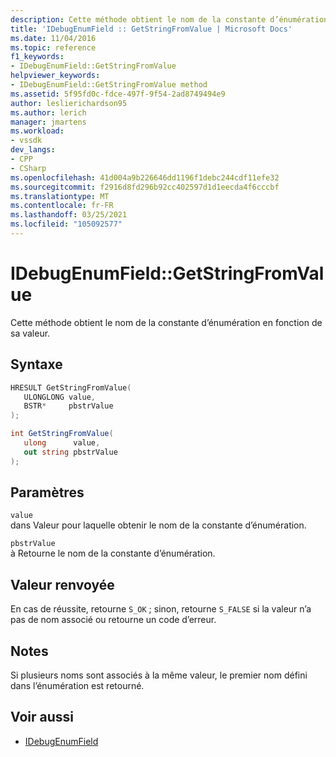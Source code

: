 ```yaml
---
description: Cette méthode obtient le nom de la constante d’énumération en fonction de sa valeur.
title: 'IDebugEnumField :: GetStringFromValue | Microsoft Docs'
ms.date: 11/04/2016
ms.topic: reference
f1_keywords:
- IDebugEnumField::GetStringFromValue
helpviewer_keywords:
- IDebugEnumField::GetStringFromValue method
ms.assetid: 5f95fd0c-fdce-497f-9f54-2ad8749494e9
author: leslierichardson95
ms.author: lerich
manager: jmartens
ms.workload:
- vssdk
dev_langs:
- CPP
- CSharp
ms.openlocfilehash: 41d004a9b226646dd1196f1debc244cdf11efe32
ms.sourcegitcommit: f2916d8fd296b92cc402597d1d1eecda4f6cccbf
ms.translationtype: MT
ms.contentlocale: fr-FR
ms.lasthandoff: 03/25/2021
ms.locfileid: "105092577"
---
```

# <a name="idebugenumfieldgetstringfromvalue"></a>IDebugEnumField::GetStringFromValue
Cette méthode obtient le nom de la constante d’énumération en fonction de sa valeur.

## <a name="syntax"></a>Syntaxe

```cpp
HRESULT GetStringFromValue(
   ULONGLONG value,
   BSTR*     pbstrValue
);
```

```csharp
int GetStringFromValue(
   ulong      value,
   out string pbstrValue
);
```

## <a name="parameters"></a>Paramètres
`value`\
dans Valeur pour laquelle obtenir le nom de la constante d’énumération.

`pbstrValue`\
à Retourne le nom de la constante d’énumération.

## <a name="return-value"></a>Valeur renvoyée
 En cas de réussite, retourne `S_OK` ; sinon, retourne `S_FALSE` si la valeur n’a pas de nom associé ou retourne un code d’erreur.

## <a name="remarks"></a>Notes
 Si plusieurs noms sont associés à la même valeur, le premier nom défini dans l’énumération est retourné.

## <a name="see-also"></a>Voir aussi
- [IDebugEnumField](../../../extensibility/debugger/reference/idebugenumfield.md)
